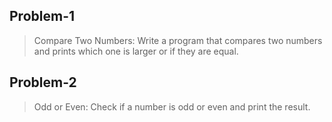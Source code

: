## Problem-1
> Compare Two Numbers: Write a program that compares two numbers and prints which one is larger or if they are equal.
## Problem-2
>Odd or Even: Check if a number is odd or even and print the result.
